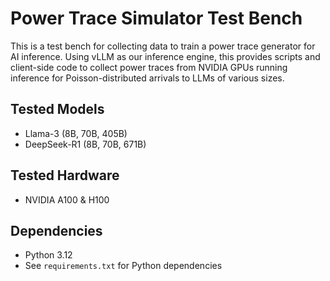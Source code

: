 # Power Trace Simulator Test Bench

This is a test bench for collecting data to train a power trace generator for AI inference. Using vLLM as our inference engine, this provides scripts and client-side code to collect power traces from NVIDIA GPUs running inference for Poisson-distributed arrivals to LLMs of various sizes.

## Tested Models

- Llama-3 (8B, 70B, 405B)
- DeepSeek-R1 (8B, 70B, 671B)

## Tested Hardware

- NVIDIA A100 & H100

## Dependencies

- Python 3.12
- See `requirements.txt` for Python dependencies

